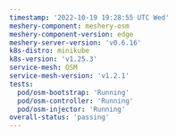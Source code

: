 ```yaml
---
timestamp: '2022-10-19 19:28:55 UTC Wed'
meshery-component: meshery-osm
meshery-component-version: edge
meshery-server-version: 'v0.6.16'
k8s-distro: minikube
k8s-version: 'v1.25.3'
service-mesh: OSM
service-mesh-version: 'v1.2.1'
tests:
  pod/osm-bootstrap: 'Running'
  pod/osm-controller: 'Running'
  pod/osm-injector: 'Running'
overall-status: 'passing'
---
```


